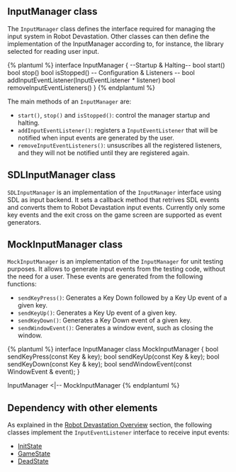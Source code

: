 ## InputManager class

The `InputManager` class defines the interface required for managing the input system in Robot Devastation. Other classes can then define the implementation of the InputManager according to, for instance, the library selected for reading user input.

{% plantuml %}
interface InputManager {
--Startup & Halting--
bool start()
bool stop()
bool isStopped()
-- Configuration & Listeners --
bool addInputEventListener(InputEventListener * listener)
bool removeInputEventListeners()
}
{% endplantuml %}

The main methods of an `InputManager` are: 
* `start()`, `stop()` and `isStopped()`: control the manager startup and halting.
* `addInputEventListener()`: registers a `InputEventListener` that will be notified when input events are generated by the user.
* `removeInputEventListeners()`: unsuscribes all the registered listeners, and they will not be notified until they are registered again.

## SDLInputManager class

`SDLInputManager` is an implementation of the `InputManager` interface using SDL as input backend. It sets a callback method that retrives SDL events and converts them to Robot Devastation input events. Currently only some key events and the exit cross on the game screen are supported as event generators.

## MockInputManager class

`MockInputManager` is an implementation of the `InputManager` for unit testing purposes.
It allows to generate input events from the testing code, without the need for a user. These events are generated from the following functions:
 
* `sendKeyPress()`: Generates a Key Down followed by a Key Up event of a given key.
* `sendKeyUp()`: Generates a Key Up event of a given key.
* `sendKeyDown()`: Generates a Key Down event of a given key.
* `sendWindowEvent()`: Generates a window event, such as closing the window.


{% plantuml %}
interface InputManager 
class MockInputManager {
bool sendKeyPress(const Key & key);
bool sendKeyUp(const Key & key);
bool sendKeyDown(const Key & key);
bool sendWindowEvent(const WindowEvent & event);
}

InputManager <|-- MockInputManager
{% endplantuml %}

## Dependency with other elements

As explained in the [Robot Devastation Overview](../overview.md) section, the following classes implement the `InputEventListener` interface to receive input events:
* [InitState](../init-state.md)
* [GameState](../game-state.md)
* [DeadState](../dead-state.md)
